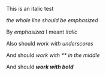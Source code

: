 This is an italic test


*the whole line should be emphasized*

By *emphasized* I meant *italic*

Also should _work with underscores_

And should *work with ** in the middle*

And should ***work with bold***